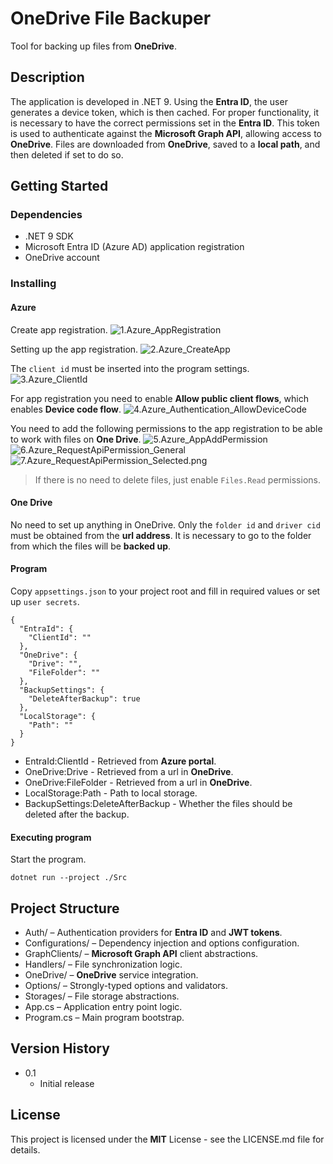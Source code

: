 ﻿# OneDrive File Backuper

Tool for backing up files from **OneDrive**.

## Description

The application is developed in .NET 9. Using the **Entra ID**, the user generates a device token, which is then cached. For proper functionality, it is necessary to have the correct permissions set in the **Entra ID**. This token is used to authenticate against the **Microsoft Graph API**, allowing access to **OneDrive**. Files are downloaded from **OneDrive**, saved to a **local path**, and then deleted if set to do so.

## Getting Started

### Dependencies
* .NET 9 SDK
* Microsoft Entra ID (Azure AD) application registration
* OneDrive account

### Installing
#### Azure
Create app registration.
![1.Azure_AppRegistration](/Doc/Images/Azure/1.Azure_AppRegistration.png)

Setting up the app registration.
![2.Azure_CreateApp](/Doc/Images/Azure/2.Azure_CreateApp.png)

The `client id` must be inserted into the program settings.
![3.Azure_ClientId](/Doc/Images/Azure/3.Azure_ClientId.png)

For app registration you need to enable **Allow public client flows**, which enables **Device code flow**.
![4.Azure_Authentication_AllowDeviceCode](/Doc/Images/Azure/4.Azure_Authentication_AllowDeviceCode.png)


You need to add the following permissions to the app registration to be able to work with files on **One Drive**.
![5.Azure_AppAddPermission](/Doc/Images/Azure/5.Azure_AppAddPermission.png)
![6.Azure_RequestApiPermission_General](/Doc/Images/Azure/6.Azure_RequestApiPermission_General.png)
![7.Azure_RequestApiPermission_Selected.png](/Doc/Images/Azure/7.Azure_RequestApiPermission_Selected.png)

> If there is no need to delete files, just enable `Files.Read` permissions.

#### One Drive
No need to set up anything in OneDrive. Only the `folder id` and `driver cid` must be obtained from the **url address**. It is necessary to go to the folder from which the files will be **backed up**.

#### Program
Copy `appsettings.json` to your project root and fill in required values or set up `user secrets`.

```
{
  "EntraId": {
    "ClientId": ""
  },
  "OneDrive": {
    "Drive": "",
    "FileFolder": ""
  },
  "BackupSettings": {
    "DeleteAfterBackup": true
  },
  "LocalStorage": {
    "Path": ""
  }
}
```

* EntraId:ClientId - Retrieved from **Azure portal**.
* OneDrive:Drive - Retrieved from a url in **OneDrive**.
* OneDrive:FileFolder - Retrieved from a url in **OneDrive**.
* LocalStorage:Path - Path to local storage.
* BackupSettings:DeleteAfterBackup - Whether the files should be deleted after the backup.

#### Executing program

Start the program.
```
dotnet run --project ./Src
```

## Project Structure

* Auth/ – Authentication providers for **Entra ID** and **JWT tokens**.
* Configurations/ – Dependency injection and options configuration.
* GraphClients/ – **Microsoft Graph API** client abstractions.
* Handlers/ – File synchronization logic.
* OneDrive/ – **OneDrive** service integration.
* Options/ – Strongly-typed options and validators.
* Storages/ – File storage abstractions.
* App.cs – Application entry point logic.
* Program.cs – Main program bootstrap.

## Version History

* 0.1
  * Initial release

## License

This project is licensed under the **MIT** License - see the LICENSE.md file for details.

